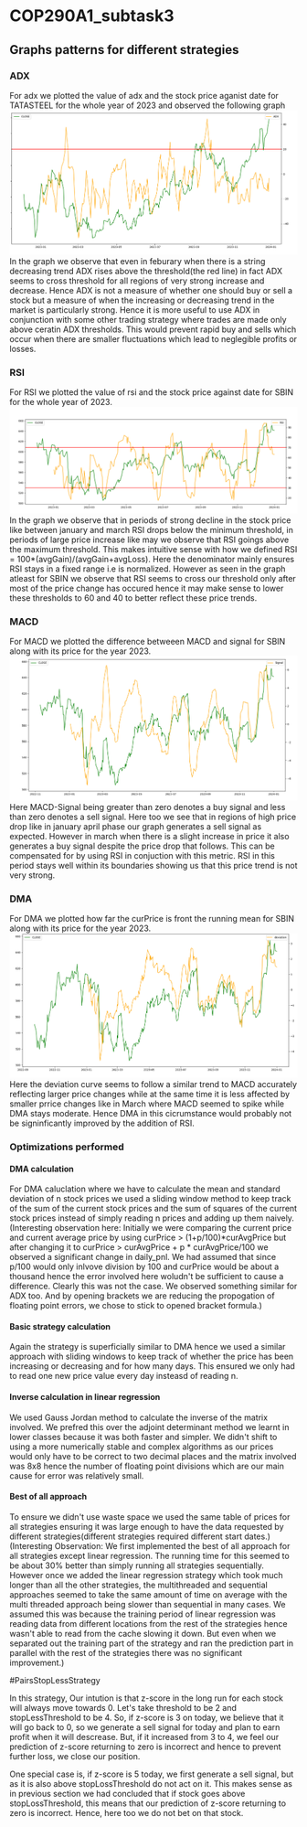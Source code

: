 # COP290A1_subtask3

## Graphs patterns for different strategies
### ADX
For adx we plotted the value of adx and the stock price aganist date for TATASTEEL for the whole year of 2023 and observed the following graph
    ![Cannot load image](./imgs/TATASTELL_ADX_Year_2023.png)
In the graph we observe that even in feburary when there is a string decreasing trend ADX rises above the threshold(the red line) in fact ADX seems to cross threshold for all regions of very strong increase and decrease. Hence ADX is not a measure of whether one should buy or sell a stock but a measure of when the increasing or decreasing trend in the market is particularly strong. Hence it is more useful to use ADX in conjunction with some other trading strategy where trades are made only above ceratin ADX thresholds. This would prevent rapid buy and sells which occur when there are smaller fluctuations which lead to neglegible profits or losses.

### RSI
For RSI we plotted the value of rsi and the stock price against date for SBIN for the whole year of 2023.
    ![Cannot load image](./imgs/SBIN_RSI_Year_2023.png "Used upper and lower limits 70 and 30 respectively")
In the graph we observe that in periods of strong decline in the stock price like between january and march RSI drops below the minimum threshold, in periods of large price increase like may we observe that RSI goings above the maximum threshold. This makes intuitive sense with how we defined RSI = 100*(avgGain)/(avgGain+avgLoss). Here the denominator mainly ensures RSI stays in a fixed range i.e is normalized. However as seen in the graph atleast for SBIN we observe that RSI seems to cross our threshold only after most of the price change has occured hence it may make sense to lower these thresholds to 60 and 40 to better reflect these price trends.

### MACD
For MACD we plotted the difference betweeen MACD and signal for SBIN along with its price for the year 2023.
    ![Cannot load image](./imgs/SBIN_MACD_minus_Signal_.png)
Here MACD-Signal being greater than zero denotes a buy signal and less than zero denotes a sell signal. 
Here too we see that in regions of high price drop like in january april phase our graph generates a sell signal as expected. However in march when there is a slight increase in price it also generates a buy signal despite the price drop that follows. This can be compensated for by using RSI in conjuction with this metric. RSI in this period stays well within its boundaries showing us that this price trend is not very strong.

### DMA
For DMA we plotted how far the curPrice is front the running mean for SBIN along with its price for the year 2023.
    ![Cannot load image](./imgs/SBIN_DMA_Year_2023.png) 
Here the deviation curve seems to follow a similar trend to MACD accurately reflecting larger price changes while at the same time it is less affected by smaller prrice changes like in March where MACD seemed to spike while DMA stays moderate. Hence DMA in this cicrumstance would probably not be signinficantly improved by the addition of RSI.

### Optimizations performed
#### DMA calculation
For DMA caluclation where we have to calculate the mean and standard deviation of n stock prices we used a sliding window method to keep track of the sum of the current stock prices and the sum of squares of the current stock prices instead of simply reading n prices and adding up them naively.
(Interesting observation here:
Initially we were comparing the current price and current average price by using curPrice > (1+p/100)*curAvgPrice but after changing it to curPrice > curAvgPrice + p *  curAvgPrice/100  we observed a significant change in daily_pnl. We had assumed that since p/100 would only inlvove division by 100 and curPrice would be about a thousand hence the error involved here woludn't be sufficient to cause a difference. Clearly this was not the case. We observed something similar for ADX too. And by opening brackets we are reducing the propogation of floating point errors, we chose to stick to opened bracket formula.)
####  Basic strategy calculation
Again the strategy is superficially similar to DMA hence we used a similar approach with sliding windows to keep track of whether the price has been increasing or decreasing and for how many days. This ensured we only had to read one new price value every day insteasd of reading n.
#### Inverse calculation in linear regression
We used Gauss Jordan method to calculate the inverse of the matrix involved. We prefred this over the adjoint determinant method we learnt in lower classes because it was both faster and simpler. We didn't shift to using a more numerically stable and complex algorithms as our prices would only have to be correct to two decimal places and the matrix involved was 8x8 hence the number of floating point divisions which are our main cause for error was relatively small.
#### Best of all approach
To ensure we didn't use waste space we used the same table of prices for all strategies ensuring it was large enough to have the data requested by different strategies(different strategies required different start dates.)
(Interesting Observation: We first implemented the best of all approach for all strategies except linear regression. The running time for this seemed to be about 30% better than simply running all strategies sequentially. However once we added the linear regression strategy which took much longer than all the other strategies, the multithreaded and sequential approaches seemed to take the same amount of time on average with the multi threaded approach being slower than sequential in many cases. We assumed this was because the training period of linear regression was reading data from different locations from the rest of the strategies hence wasn't able to read from the cache slowing it down. But even when we separated out the training part of the strategy and ran the prediction part in parallel with the rest of the strategies there was no significant improvement.)


#PairsStopLessStrategy 

In this strategy, Our intution is that z-score in the long run for each stock will always move towards 0. Let's take threshold to be 2 and stopLessThreshold to be 4. So, if z-score is 3 on today, we believe that it will go back to 0, so we generate a sell signal for today and plan to earn profit when it will descrease. But, if it increased from 3 to 4, we feel our prediction of z-score returning to zero is incorrect and hence to prevent further loss, we close our position.

One special case is, if z-score is 5 today, we first generate a sell signal, but as it is also above stopLossThreshold do not act on it. This makes sense as in previous section we had concluded that if stock goes above stopLossThreshold, this means that our prediction of z-score returning to zero is incorrect. Hence, here too we do not bet on that stock.
